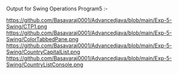 Output for Swing Operations Program5 :-

https://github.com/Basavaraj0001/Advancedjava/blob/main/Exp-5-Swing/CTP1.png https://github.com/Basavaraj0001/Advancedjava/blob/main/Exp-5-Swing/ColorTabbedPane.png https://github.com/Basavaraj0001/Advancedjava/blob/main/Exp-5-Swing/CountryCapitalList.png https://github.com/Basavaraj0001/Advancedjava/blob/main/Exp-5-Swing/CountryListConsole.png
